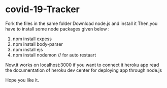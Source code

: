 # covid-19-Tracker
Fork the files in the same folder
Download node.js and install it
Then,you have to install some node packages given below :
1. npm install expess
2. npm install body-parser
3. npm install ejs
4. npm install nodemon // for auto restaart

Now,it works on localhost:3000
if you want to connect it heroku app read the documentation of heroku dev center for deploying app through node.js

Hope you like it.
